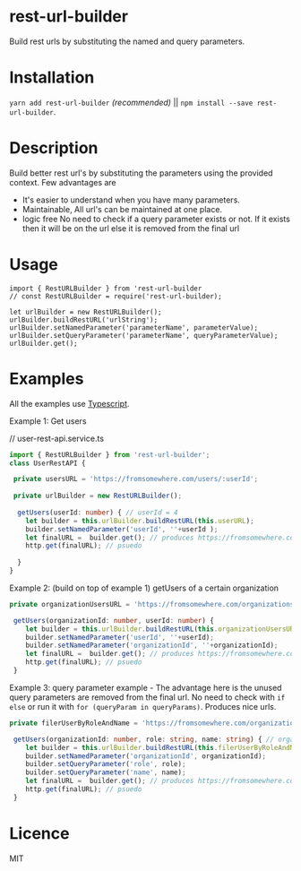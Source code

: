# rest-url-builder

Build rest urls by substituting the named and  query parameters.

# Installation
`yarn add rest-url-builder` *(recommended)* || `npm install --save rest-url-builder`.

# Description

Build better rest url's by substituting the parameters using the provided context. Few advantages are 
- It's easier to understand when you have many parameters.
- Maintainable, All url's can be maintained at one place.
- logic free No need to check if a query parameter exists or not. If it exists then it will be on the url else it is removed from the final url

# Usage

```
import { RestURLBuilder } from 'rest-url-builder
// const RestURLBuilder = require('rest-url-builder);

let urlBuilder = new RestURLBuilder();
urlBuilder.buildRestURL('urlString');
urlBuilder.setNamedParameter('parameterName', parameterValue);
urlBuilder.setQueryParameter('parameterName', queryParameterValue);
urlBuilder.get();
```

# Examples
All the examples use [Typescript](https://www.typescriptlang.org/).

Example 1: Get users

// user-rest-api.service.ts
```typescript
import { RestURLBuilder } from 'rest-url-builder';
class UserRestAPI {

 private usersURL = 'https://fromsomewhere.com/users/:userId';
 
 private urlBuilder = new RestURLBuilder();
 
  getUsers(userId: number) { // userId = 4
    let builder = this.urlBuilder.buildRestURL(this.userURL);
    builder.setNamedParameter('userId', ''+userId );
    let finalURL =  builder.get(); // produces https://fromsomewhere.com/users/4
    http.get(finalURL); // psuedo 
    
  }
} 
```
Example 2: (build on top of example 1) getUsers of a certain organization
```typescript
private organizationUsersURL = 'https://fromsomewhere.com/organizations/:organizationId/users/:userId';

 getUsers(organizationId: number, userId: number) {
    let builder = this.urlBuilder.buildRestURL(this.organizationUsersURL);
    builder.setNamedParameter('userId', ''+userId); 
    builder.setNamedParameter('organizationId', ''+organizationId);
    let finalURL =  builder.get(); // produces https://fromsomewhere.com/organizations/3/users/110
    http.get(finalURL); // psuedo 
 }

```
Example 3: query parameter example - The advantage here is the unused query parameters are removed from the final url. No need to check with `if else` or run it with `for (queryParam in queryParams)`. Produces nice urls.

```typescript
private filerUserByRoleAndName = 'https://fromsomewhere.com/organizations/:organizationId/users?role=:role&name=:name';

 getUsers(organizationId: number, role: string, name: string) { // organizationId = 3, role ="manager", name=null
    let builder = this.urlBuilder.buildRestURL(this.filerUserByRoleAndName);
    builder.setNamedParameter('organizationId', organizationId);
    builder.setQueryParameter('role', role);
    builder.setQueryParameter('name', name);
    let finalURL =  builder.get(); // produces https://fromsomewhere.com/organizations/3/users?role=manager (since name is null, it will not get appeneded to the url)
    http.get(finalURL); // psuedo 
 }
```

# Licence
MIT
